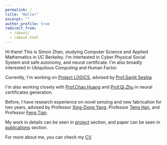```yaml
---
permalink: /
title: "Hello!"
excerpt: ""
author_profile: true
redirect_from: 
  - /about/
  - /about.html
---
```


Hi there! This is Simon Zhan, studying Computer Science and Applied Mathematics in UC Berkeley. I‘m intertested in Cyber Physical Social System and safe autonomy, and neural certificate. I'm also broadly interested in Ubiquitous Computing and Human Factor. 

Currently, I'm working on [Project LOGiCS](https://logics.design/#), advised by [Prof.Sanjit Seshia](http://people.eecs.berkeley.edu/~sseshia/)

I'm also working closely with [Prof.Chao Huang](https://chaohuang2018.github.io/main/) and [Prof.Qi Zhu](http://zhulab.eecs.northwestern.edu/) in neural certificates generation. 

Before, I have research experience on novel sensing and new fabrication for two years, advised by Professor [Xing-Dong Yang](https://www.cs.dartmouth.edu/~xingdong/), Professor [Teng Han](http://teng-han.com/), and Professor [Feng Tian](https://lcs.ios.ac.cn/~fengt/).

My work in details can be seen in [project](/portfolio) section, and paper can be seen in [publications](/publications) section. 

For more about me, you can check my [CV](/files/CV_Simon_Zhan.pdf).


